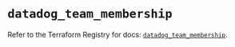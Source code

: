 # `datadog_team_membership`

Refer to the Terraform Registry for docs: [`datadog_team_membership`](https://registry.terraform.io/providers/datadog/datadog/3.61.0/docs/resources/team_membership).
